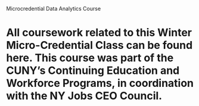 Microcredential Data Analytics Course
# All coursework related to this Winter Micro-Credential Class can be found here. This course was part of the CUNY’s Continuing Education and Workforce Programs, in coordination with the NY Jobs CEO Council.
